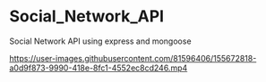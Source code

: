# Social_Network_API

Social Network API using express and mongoose


https://user-images.githubusercontent.com/81596406/155672818-a0d9f873-9990-418e-8fc1-4552ec8cd246.mp4

